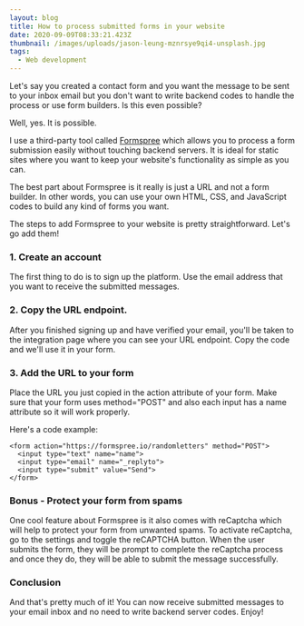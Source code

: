 ```yaml
---
layout: blog
title: How to process submitted forms in your website
date: 2020-09-09T08:33:21.423Z
thumbnail: /images/uploads/jason-leung-mznrsye9qi4-unsplash.jpg
tags:
  - Web development
---
```

Let's say you created a contact form and you want the message to be sent to your inbox email but you don't want to write backend codes to handle the process or use form builders. Is this even possible?

Well, yes. It is possible.

I use a third-party tool called [Formspree](https://formspree.io/) which allows you to process a form submission easily without touching backend servers. It is ideal for static sites where you want to keep your website's functionality as simple as you can.

The best part about Formspree is it really is just a URL and not a form builder. In other words, you can use your own HTML, CSS, and JavaScript codes to build any kind of forms you want.

The steps to add Formspree to your website is pretty straightforward. Let's go add them!

### 1. Create an account

The first thing to do is to sign up the platform. Use the email address that you want to receive the submitted messages. 

### 2. Copy the URL endpoint.

After you finished signing up and have verified your email, you'll be taken to the integration page where you can see your URL endpoint. Copy the code and we'll use it in your form.

### 3. Add the URL to your form

Place the URL you just copied in the action attribute of your form. Make sure that your form uses method="POST" and also each input has a name attribute so it will work properly.

Here's a code example:

```
<form action="https://formspree.io/randomletters" method="POST">
  <input type="text" name="name">
  <input type="email" name="_replyto">
  <input type="submit" value="Send">
</form>
```

### Bonus - Protect your form from spams

One cool feature about Formspree is it also comes with reCaptcha which will help to protect your form from unwanted spams. To activate reCaptcha, go to the settings and toggle the reCAPTCHA button. When the user submits the form, they will be prompt to complete the reCaptcha process and once they do, they will be able to submit the message successfully.

### Conclusion

And that's pretty much of it! You can now receive submitted messages to your email inbox and no need to write backend server codes. Enjoy!